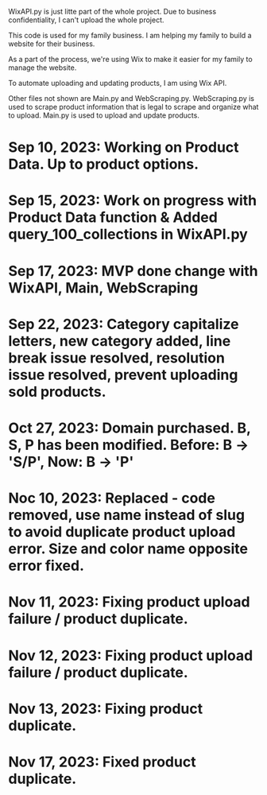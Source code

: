 WixAPI.py is just litte part of the whole project.
Due to business confidentiality, I can't upload the whole project.

This code is used for my family business.
I am helping my family to build a website for their business.

As a part of the process, we're using Wix to make it easier for my family to manage the website.

To automate uploading and updating products, I am using Wix API.

Other files not shown are Main.py and WebScraping.py.
WebScraping.py is used to scrape product information that is legal to scrape and organize what to upload.
Main.py is used to upload and update products.

# Sep 10, 2023: Working on Product Data. Up to product options.
# Sep 15, 2023: Work on progress with Product Data function & Added query_100_collections in WixAPI.py
# Sep 17, 2023: MVP done change with WixAPI, Main, WebScraping
# Sep 22, 2023: Category capitalize letters, new category added, line break issue resolved, resolution issue resolved, prevent uploading sold products.
# Oct 27, 2023: Domain purchased. B, S, P has been modified. Before: B -> 'S/P', Now: B -> 'P'
# Noc 10, 2023: Replaced - code removed, use name instead of slug to avoid duplicate product upload error. Size and color name opposite error fixed.
# Nov 11, 2023: Fixing product upload failure / product duplicate.
# Nov 12, 2023: Fixing product upload failure / product duplicate.
# Nov 13, 2023: Fixing product duplicate.
# Nov 17, 2023: Fixed product duplicate.
